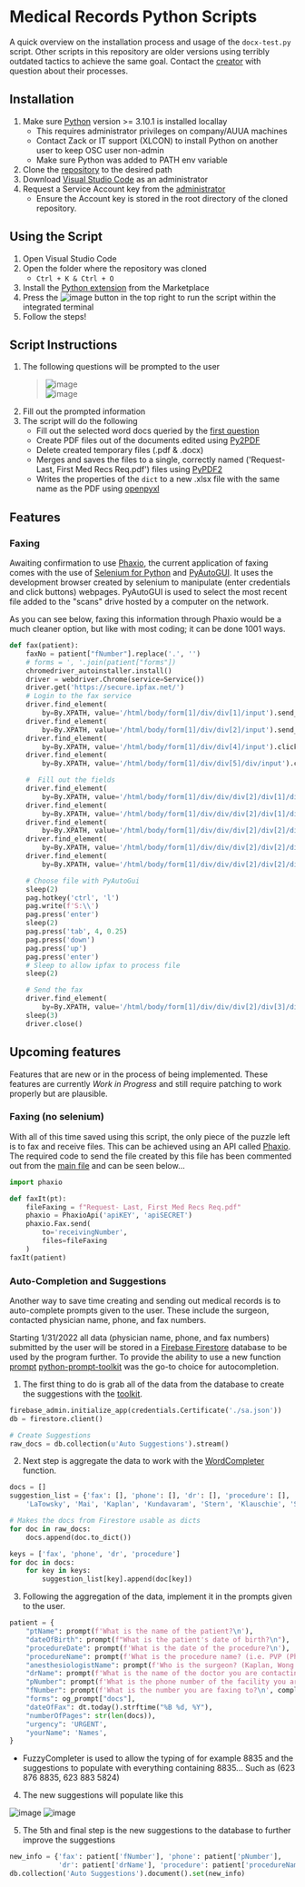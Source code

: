 # Medical Records Python Scripts

A quick overview on the installation process and usage of the `docx-test.py` script. Other scripts in this repository are older versions using terribly outdated tactics to achieve the same goal. Contact the [creator](https://github.com/Krovikan-Vamp) with question about their processes.

## Installation

1. Make sure [Python](https://www.python.org/downloads/) version >= 3.10.1 is installed locallay
    - This requires administrator privileges on company/AUUA machines
    - Contact Zack or IT support (XLCON) to install Python on another user to keep OSC user non-admin
    - Make sure Python was added to PATH env variable
2. Clone the [repository](https://github.com/Krovikan-Vamp/Python/) to the desired path
3. Download [Visual Studio Code](https://code.visualstudio.com/) as an administrator 
4. Request a Service Account key from the [administrator](https://github.com/Krovikan-Vamp)
    - Ensure the Account key is stored in the root directory of the cloned repository.

## Using the Script

1. Open Visual Studio Code
2. Open the folder where the repository was cloned
    - `Ctrl + K & Ctrl + O`
3. Install the [Python extension](https://marketplace.visualstudio.com/items?itemName=donjayamanne.python-environment-manager) from the Marketplace
4. Press the ![image](https://user-images.githubusercontent.com/97307321/151602968-28d6eaeb-b17b-4055-b4e5-f0865c72a8e6.png) button in the top right to run the script within the integrated terminal
5. Follow the steps!

## Script Instructions

1. The following questions will be prompted to the user
    > ![image](https://user-images.githubusercontent.com/97307321/151602884-4a5c52ae-afc7-4c9b-abb9-596e03dd7649.png) <br />
    > ![image](https://user-images.githubusercontent.com/97307321/151603137-4932240c-09af-46ea-88c4-ea063c67f32a.png)
2. Fill out the prompted information
3. The script will do the following
    - Fill out the selected word docs queried by the [first question](https://user-images.githubusercontent.com/97307321/151602884-4a5c52ae-afc7-4c9b-abb9-596e03dd7649.png)
    - Create PDF files out of the documents edited using [Py2PDF](https://pypi.org/project/py2pdf/)
    - Delete created temporary files (.pdf & .docx)
    - Merges and saves the files to a single, correctly named ('Request- Last, First Med Recs Req.pdf') files using [PyPDF2](https://pypi.org/project/PyPDF2/)
    - Writes the properties of the `dict` to a new .xlsx file with the same name as the PDF using [openpyxl](https://pypi.org/project/openpyxl/)

## Features

### Faxing

Awaiting confirmation to use [Phaxio](https://www.phaxio.com/), the current application of faxing comes with the use of [Selenium for Python](https://selenium-python.readthedocs.io/) and [PyAutoGUI](https://pyautogui.readthedocs.io/en/latest/). It uses the development browser created by selenium to manipulate (enter credentials and click buttons) webpages. PyAutoGUI is used to select the most recent file added to the "scans" drive hosted by a computer on the network.

As you can see below, faxing this information through Phaxio would be a much cleaner option, but like with most coding; it can be done 1001 ways.

```Python
def fax(patient):
    faxNo = patient["fNumber"].replace('.', '')
    # forms = ', '.join(patient["forms"])
    chromedriver_autoinstaller.install()
    driver = webdriver.Chrome(service=Service())
    driver.get('https://secure.ipfax.net/')
    # Login to the fax service
    driver.find_element(
        by=By.XPATH, value='/html/body/form[1]/div/div[1]/input').send_keys('username')
    driver.find_element(
        by=By.XPATH, value='/html/body/form[1]/div/div[2]/input').send_keys('password')
    driver.find_element(
        by=By.XPATH, value='/html/body/form[1]/div/div[4]/input').click()
    driver.find_element(
        by=By.XPATH, value='/html/body/form[1]/div/div[5]/div/input').click()

    #  Fill out the fields
    driver.find_element(
        by=By.XPATH, value='/html/body/form[1]/div/div/div[2]/div[1]/div[1]/div/input').send_keys('Medical Records')
    driver.find_element(
        by=By.XPATH, value='/html/body/form[1]/div/div/div[2]/div[1]/div[2]/div/input').send_keys(f'{patient["ptName"]} -- {patient["forms"]}')
    driver.find_element(
        by=By.XPATH, value='/html/body/form[1]/div/div/div[2]/div[2]/div[1]/div[1]/input').send_keys(faxNo)
    driver.find_element(
        by=By.XPATH, value='/html/body/form[1]/div/div/div[2]/div[2]/div[1]/div[2]/input').click()
    driver.find_element(
        by=By.XPATH, value='/html/body/form[1]/div/div/div[2]/div[2]/div[7]/button').click()

    # Choose file with PyAutoGui
    sleep(2)
    pag.hotkey('ctrl', 'l')
    pag.write(f'S:\\')
    pag.press('enter')
    sleep(2)
    pag.press('tab', 4, 0.25)
    pag.press('down')
    pag.press('up')
    pag.press('enter')
    # Sleep to allow ipfax to process file
    sleep(2)

    # Send the fax
    driver.find_element(
        by=By.XPATH, value='/html/body/form[1]/div/div/div[2]/div[3]/div[1]/input').click()
    sleep(3)
    driver.close()
```

## Upcoming features

Features that are new or in the process of being implemented. These features are currently *Work in Progress* and still require patching to work properly but are plausible.

### Faxing (no selenium)

With all of this time saved using this script, the only piece of the puzzle left is to fax and receive files. This can be achieved using an API called [Phaxio](https://www.phaxio.com/). The required code to send the file created by this file has been commented out from the [main file](https://github.com/Krovikan-Vamp/Python/blob/master/docx-test.py) and can be seen below...

```Python
import phaxio

def faxIt(pt):
    fileFaxing = f"Request- Last, First Med Recs Req.pdf"
    phaxio = PhaxioApi('apiKEY', 'apiSECRET')
    phaxio.Fax.send(
        to='receivingNumber',
        files=fileFaxing
    )
faxIt(patient)
```

### Auto-Completion and Suggestions

Another way to save time creating and sending out medical records is to auto-complete prompts given to the user. These include the surgeon, contacted physician name, phone, and fax numbers. 

Starting 1/31/2022 all data (physician name, phone, and fax numbers) submitted by the user will be stored in a [Firebase Firestore](https://firebase.google.com/products/firestore) database to be used by the program further. To provide the ability to use a new function [prompt](https://python-prompt-toolkit.readthedocs.io/en/master/index.html?) [python-prompt-toolkit](https://python-prompt-toolkit.readthedocs.io/en/master/) was the go-to choice for autocompletion.

1. The first thing to do is grab all of the data from the database to create the suggestions with the [toolkit](https://python-prompt-toolkit.readthedocs.io/en/master/index.html).
```Python
firebase_admin.initialize_app(credentials.Certificate('./sa.json'))
db = firestore.client()

# Create Suggestions
raw_docs = db.collection(u'Auto Suggestions').stream()
```

2. Next step is aggregate the data to work with the [WordCompleter](https://github.com/prompt-toolkit/python-prompt-toolkit/blob/master/prompt_toolkit/completion/word_completer.py) function.
```Python
docs = []
suggestion_list = {'fax': [], 'phone': [], 'dr': [], 'procedure': [], 'surgeons': [
    'LaTowsky', 'Mai', 'Kaplan', 'Kundavaram', 'Stern', 'Klauschie', 'Schlaifer', 'Jones', 'Wong', 'Devakumar']}

# Makes the docs from Firestore usable as dicts
for doc in raw_docs:
    docs.append(doc.to_dict())

keys = ['fax', 'phone', 'dr', 'procedure']
for doc in docs:
    for key in keys:
        suggestion_list[key].append(doc[key])
```

3. Following the aggregation of the data, implement it in the prompts given to the user.
```Python
patient = {
    "ptName": prompt(f'What is the name of the patient?\n'),
    "dateOfBirth": prompt(f"What is the patient's date of birth?\n"),
    "procedureDate": prompt(f'What is the date of the procedure?\n'),
    "procedureName": prompt(f'What is the procedure name? (i.e. PVP (Photovaporization of the prostate))\n', completer=FuzzyCompleter(WordCompleter(suggestion_list['procedure'])), complete_in_thread=True, complete_while_typing=True),
    "anesthesiologistName": prompt(f'Who is the surgeon? (Kaplan, Wong...)\n', completer=FuzzyCompleter(WordCompleter(suggestion_list['surgeons'])), complete_in_thread=True, complete_while_typing=True),
    "drName": prompt(f'What is the name of the doctor you are contacting? (Name only! No "Dr." needed!)\n', completer=FuzzyCompleter(WordCompleter(suggestion_list['dr'])), complete_in_thread=True, complete_while_typing=True),
    "pNumber": prompt(f'What is the phone number of the facility you are faxing?\n', completer=FuzzyCompleter(WordCompleter(suggestion_list['phone'])), complete_in_thread=True, complete_while_typing=True),
    "fNumber": prompt(f'What is the number you are faxing to?\n', completer=FuzzyCompleter(WordCompleter(suggestion_list['fax'])), complete_in_thread=True, complete_while_typing=True),
    "forms": og_prompt["docs"],
    "dateOfFax": dt.today().strftime("%B %d, %Y"),
    "numberOfPages": str(len(docs)),
    "urgency": 'URGENT',
    "yourName": 'Names',
}
```
   * FuzzyCompleter is used to allow the typing of for example 8835 and the suggestions to populate with everything containing 8835... Such as (623 876 8835, 623 883 5824)

4. The new suggestions will populate like this

![image](https://user-images.githubusercontent.com/97307321/151882380-cc661562-9a66-444e-b424-fab36dd1b180.png)
![image](https://user-images.githubusercontent.com/97307321/151882308-65956c20-d38a-4113-a938-607a84b77bcc.png)

5. The 5th and final step is the new suggestions to the database to further improve the suggestions

```Python 
new_info = {'fax': patient['fNumber'], 'phone': patient['pNumber'],
            'dr': patient['drName'], 'procedure': patient['procedureName']}
db.collection('Auto Suggestions').document().set(new_info)
```
